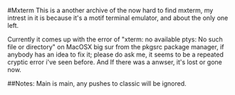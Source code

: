 #Mxterm
This is a another archive of the now hard to find mxterm, my intrest in it is because it's a motif terminal emulator, and about the only one left.

Currently it comes up with the error of "xterm: no available ptys: No such file or directory" on MacOSX big sur 
from the pkgsrc package manager, if anybody has an idea to fix it; please do ask me, it seems to be a repeated cryptic error i've seen before. And
If there was a anwser, it's lost or gone now.

##Notes:
Main is main, any pushes to classic will be ignored.
